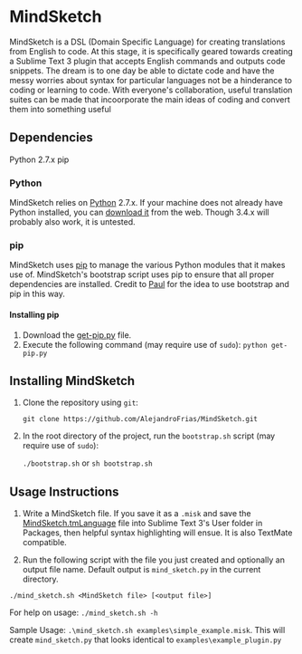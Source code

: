 # MindSketch

MindSketch is a DSL (Domain Specific Language) for creating translations from English to code. At this stage, it is specifically geared towards creating a Sublime Text 3 plugin that accepts English commands and outputs code snippets. The dream is to one day be able to dictate code and have the messy worries about syntax for particular languages not be a hinderance to coding or learning to code. With everyone's collaboration, useful translation suites can be made that incoorporate the main ideas of coding and convert them into something useful

## Dependencies

Python 2.7.x
pip

### Python

MindSketch relies on [Python](https://www.python.org/) 2.7.x. If your machine does not already have Python installed, you can [download it](https://www.python.org/downloads/) from the web. Though 3.4.x will probably also work, it is untested.

### pip

MindSketch uses [pip](https://pypi.python.org/pypi/pip)  to manage the various Python modules that it makes use of.  MindSketch's bootstrap script uses pip to ensure that all proper dependencies are installed. Credit to [Paul](https://github.com/PaulDapolito) for the idea to use bootstrap and pip in this way.

#### Installing pip

1. Download the [get-pip.py](https://bootstrap.pypa.io/get-pip.py) file.
2. Execute the following command (may require use of `sudo`): `python get-pip.py`

## Installing MindSketch

1. Clone the repository using `git`:

	`git clone https://github.com/AlejandroFrias/MindSketch.git`

2. In the root directory of the project, run the `bootstrap.sh` script (may require use of `sudo`):

	`./bootstrap.sh` or `sh bootstrap.sh`
	
## Usage Instructions

1. Write a MindSketch file. If you save it as a `.misk` and save the [MindSketch.tmLanguage](https://github.com/AlejandroFrias/MindSketch/blob/master/source/MindSketch.tmLanguage) file into Sublime Text 3's User folder in Packages, then helpful syntax highlighting will ensue. It is also TextMate compatible.

2. Run the following script with the file you just created and optionally an output file name. Default output is `mind_sketch.py` in the current directory.
  
  `./mind_sketch.sh <MindSketch file> [<output file>]`

  For help on usage: `./mind_sketch.sh -h`
  
  Sample Usage: `.\mind_sketch.sh examples\simple_example.misk`. This will create `mind_sketch.py` that looks identical to `examples\example_plugin.py`

